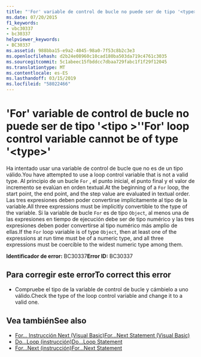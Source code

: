 ```yaml
---
title: "'For' variable de control de bucle no puede ser de tipo '<type>'"
ms.date: 07/20/2015
f1_keywords:
- vbc30337
- bc30337
helpviewer_keywords:
- BC30337
ms.assetid: 988bba15-e9a2-4045-98a0-7f53c8b2c3e3
ms.openlocfilehash: d2b24e08960c10cad180ba503da719c4761c3035
ms.sourcegitcommit: 5c1abeec15fbddcc7dbaa729fabc1f1f29f12045
ms.translationtype: MT
ms.contentlocale: es-ES
ms.lasthandoff: 03/15/2019
ms.locfileid: "58022466"
---
```

# <a name="for-loop-control-variable-cannot-be-of-type-type"></a><span data-ttu-id="dccab-102">'For' variable de control de bucle no puede ser de tipo '\<tipo >'</span><span class="sxs-lookup"><span data-stu-id="dccab-102">'For' loop control variable cannot be of type '\<type>'</span></span>
<span data-ttu-id="dccab-103">Ha intentado usar una variable de control de bucle que no es de un tipo válido.</span><span class="sxs-lookup"><span data-stu-id="dccab-103">You have attempted to use a loop control variable that is not a valid type.</span></span> <span data-ttu-id="dccab-104">Al principio de un bucle `For` , el punto inicial, el punto final y el valor de incremento se evalúan en orden textual.</span><span class="sxs-lookup"><span data-stu-id="dccab-104">At the beginning of a `For` loop, the start point, the end point, and the step value are evaluated in textual order.</span></span> <span data-ttu-id="dccab-105">Las tres expresiones deben poder convertirse implícitamente al tipo de la variable.</span><span class="sxs-lookup"><span data-stu-id="dccab-105">All three expressions must be implicitly convertible to the type of the variable.</span></span> <span data-ttu-id="dccab-106">Si la variable de bucle `For` es de tipo `Object`, al menos una de las expresiones en tiempo de ejecución debe ser de tipo numérico y las tres expresiones deben poder convertirse al tipo numérico más amplio de ellas.</span><span class="sxs-lookup"><span data-stu-id="dccab-106">If the `For` loop variable is of type `Object`, then at least one of the expressions at run time must be of a numeric type, and all three expressions must be coercible to the widest numeric type among them.</span></span>  
  
 <span data-ttu-id="dccab-107">**Identificador de error:** BC30337</span><span class="sxs-lookup"><span data-stu-id="dccab-107">**Error ID:** BC30337</span></span>  
  
## <a name="to-correct-this-error"></a><span data-ttu-id="dccab-108">Para corregir este error</span><span class="sxs-lookup"><span data-stu-id="dccab-108">To correct this error</span></span>  
  
-   <span data-ttu-id="dccab-109">Compruebe el tipo de la variable de control de bucle y cámbielo a uno válido.</span><span class="sxs-lookup"><span data-stu-id="dccab-109">Check the type of the loop control variable and change it to a valid one.</span></span>  
  
## <a name="see-also"></a><span data-ttu-id="dccab-110">Vea también</span><span class="sxs-lookup"><span data-stu-id="dccab-110">See also</span></span>

- [<span data-ttu-id="dccab-111">For... Instrucción Next (Visual Basic)</span><span class="sxs-lookup"><span data-stu-id="dccab-111">For...Next Statement (Visual Basic)</span></span>](../language-reference/statements/for-next-statement.md)
- [<span data-ttu-id="dccab-112">Do...Loop (instrucción)</span><span class="sxs-lookup"><span data-stu-id="dccab-112">Do...Loop Statement</span></span>](../../visual-basic/language-reference/statements/do-loop-statement.md)
- [<span data-ttu-id="dccab-113">For...Next (instrucción)</span><span class="sxs-lookup"><span data-stu-id="dccab-113">For...Next Statement</span></span>](../../visual-basic/language-reference/statements/for-next-statement.md)
